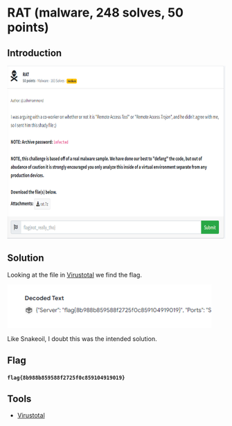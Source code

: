 # RAT (malware, 248 solves, 50 points)

## Introduction

<p align="left">
  <img height=400 img src=./readme_assets/rat-challenge.PNG/>
</p>

## Solution

Looking at the file in [Virustotal](https://www.virustotal.com/gui/home/upload) we find the flag.

<p align="left">
  <img height=100 img src=./readme_assets/rat-flag.PNG/>
</p>

Like Snakeoil, I doubt this was the intended solution.

## Flag

**`flag{8b988b859588f2725f0c859104919019}`**

## Tools

- [Virustotal](https://www.virustotal.com/gui/home/upload)

